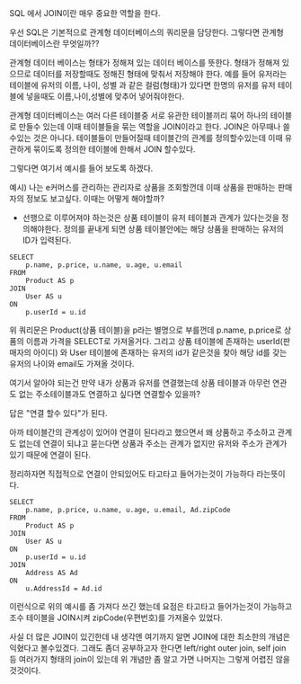 SQL 에서 JOIN이란 매우 중요한 역할을 한다.

우선 SQL은 기본적으로 관계형 데이터베이스의 쿼리문을 담당한다. 그렇다면 관계형 데이터베이스란 무엇일까??

관계형 데이터 베이스는  형태가 정해져 있는 데이터 베이스를 뜻한다. 형태가 정해져 있으므로 데이터를 저장할때도 정해진 형태에 맞춰서 저장해야 한다. 예를 들어 유저라는 테이블에 유저의 이름, 나이, 성별 과 같은 컬럼(형태)가 있다면 한명의 유저를 유저 테이블에 넣을때도 이름,나이,성별에 맞추어 넣어줘야한다. 

관계형 데이터베이스는 여러 다른 테이블중 서로 유관한 테이블끼리 묶어 하나의 테이블로 만들수 있는데 이때 테이블들을 묶는 역할을 JOIN이라고 한다. JOIN은 아무때나 쓸수있는 것은 아니다. 테이블들이 만들어질때 테이블간의 관계를 정의할수있는데 이때 유관하게 묶이도록 정의한 테이블에 한해서 JOIN 할수있다.

그렇다면 여기서 예시를 들어 보도록 하겠다.

예시) 나는 e커머스를 관리하는 관리자로 상품을 조회할껀데 이때 상품을 판매하는 판매자의 정보도 보고싶다. 이때는 어떻게 해야할까?

- 선행으로 이루어져야 하는것은 상품 테이블이 유저 테이블과 관계가 있다는것을 정의해야한다. 정의를 끝내게 되면 상품 테이블안에는 해당 상품을 판매하는 유저의 ID가 입력된다. 

```
SELECT
	p.name, p.price, u.name, u.age, u.email
FROM 
	Product AS p
JOIN 
	User AS u
ON
	p.userId = u.id
```

위 쿼리문은 Product(상품 테이블)을 p라는 별명으로 부를껀데 p.name, p.price로 상품의 이름과 가격을 SELECT로 가져올거다. 그리고 상품 테이블에 존재하는 userId(판매자의 아이디) 와 User 테이블에 존재하는 유저의 id가 같은것을 찾아 해당 id를 갖는 유저의 나이와 email도 가져올 것이다. 

여기서 알아야 되는건 만약 내가 상품과 유저를 연결했는데 상품 테이블과 아무런 연관도 없는  주소테이블과도 연결하고 싶다면 연결할수 있을까? 

답은 "연결 할수 있다"가 된다. 

아까 테이블간의 관계성이 있어야 연결이 된다라고 했으면서 왜 상품하고 주소하고 관계도 없는데 연결이 되냐고 묻는다면 상품과 주소는 관계가 없지만 유저와 주소가 관계가 있기 때문에 연결이 된다. 

정리하자면 직접적으로 연결이 안되있어도 타고타고 들어가는것이 가능하다 라는뜻이다.

```
SELECT
	p.name, p.price, u.name, u.age, u.email, Ad.zipCode
FROM 
	Product AS p
JOIN 
	User AS u
ON
	p.userId = u.id
JOIN 
	Address AS Ad
ON 
	u.AddressId = Ad.id
```
이런식으로 위의 예시를 좀 가져다 쓰긴 했는데 요점은 타고타고 들어가는것이 가능하고 조수 테이블을 JOIN시켜 zipCode(우편번호)를 가져올수 있었다.

사실 더 많은 JOIN이 있긴한데 내 생각엔 여기까지 알면 JOIN에 대한 최소한의 개념은 익혔다고 볼수있겠다. 그래도 좀더 공부하고자 한다면 left/right outer join, self join등 여러가지 형태의 join이 있는데 위 개념만 좀 알고 가면 나머지는 그렇게 어렵진 않을것것이다.